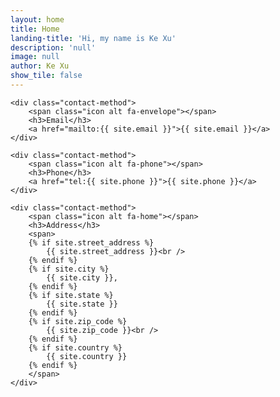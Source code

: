 ```yaml
---
layout: home
title: Home
landing-title: 'Hi, my name is Ke Xu'
description: 'null'
image: null
author: Ke Xu
show_tile: false
---
```


<section>

    <div class="contact-method">
        <span class="icon alt fa-envelope"></span>
        <h3>Email</h3>
        <a href="mailto:{{ site.email }}">{{ site.email }}</a>
    </div>
</section>

<section>

    <div class="contact-method">
        <span class="icon alt fa-phone"></span>
        <h3>Phone</h3>
        <a href="tel:{{ site.phone }}">{{ site.phone }}</a>
    </div>
</section>

<section>

    <div class="contact-method">
        <span class="icon alt fa-home"></span>
        <h3>Address</h3>
        <span>
        {% if site.street_address %}
            {{ site.street_address }}<br />
        {% endif %}
        {% if site.city %}
            {{ site.city }},
        {% endif %}
        {% if site.state %}
            {{ site.state }} 
        {% endif %}
        {% if site.zip_code %}
            {{ site.zip_code }}<br />
        {% endif %}
        {% if site.country %}
            {{ site.country }}
        {% endif %}
        </span>
    </div>
</section>

